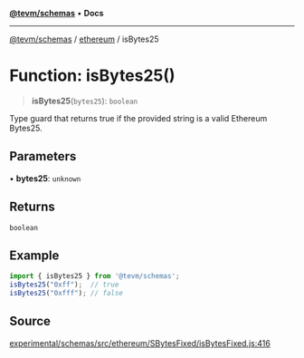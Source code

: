[**@tevm/schemas**](../../README.md) • **Docs**

***

[@tevm/schemas](../../modules.md) / [ethereum](../README.md) / isBytes25

# Function: isBytes25()

> **isBytes25**(`bytes25`): `boolean`

Type guard that returns true if the provided string is a valid Ethereum Bytes25.

## Parameters

• **bytes25**: `unknown`

## Returns

`boolean`

## Example

```ts
import { isBytes25 } from '@tevm/schemas';
isBytes25("0xff");  // true
isBytes25("0xfff"); // false
````

## Source

[experimental/schemas/src/ethereum/SBytesFixed/isBytesFixed.js:416](https://github.com/evmts/tevm-monorepo/blob/main/experimental/schemas/src/ethereum/SBytesFixed/isBytesFixed.js#L416)
